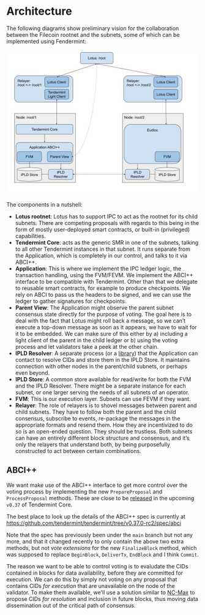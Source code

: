 # Architecture

The following diagrams show preliminary vision for the collaboration between the Filecoin rootnet and the subnets,
some of which can be implemented using Fendermint:

![Architecture](images/IPC%20with%20Tendermint%20Core.jpg)

The components in a nutshell:
* __Lotus rootnet__: Lotus has to support IPC to act as the rootnet for its child subnets. There are competing proposals with regards to this being in the form of mostly user-deployed smart contracts, or built-in (privileged) capabilities.
* __Tendermint Core__: acts as the generic SMR in one of the subnets, talking to all other Tendermint instances in that subnet. It runs separate from the Application, which is completely in our control, and talks to it via ABCI++.
* __Application__: This is where we implement the IPC ledger logic, the transaction handling, using the FVM/FEVM. We implement the ABCI++ interface to be compatible with Tendermint. Other than that we delegate to reusable smart contracts, for example to produce checkpoints. We rely on ABCI to pass us the headers to be signed, and we can use the ledger to gather signatures for checkpoints.
* __Parent View__: The Application might observe the parent subnet consensus state directly for the purpose of voting. The goal here is to deal with the fact that Lotus might roll back a message, so we can’t execute a top-down message as soon as it appears, we have to wait for it to be embedded. We can make sure of this either by a) including a light client of the parent in the child ledger or b) using the voting process and let validators take a peek at the other chain.
* __IPLD Resolver__: A separate process (or a [library](https://github.com/consensus-shipyard/ipc-agent/tree/main/ipld/resolver)) that the Application can contact to resolve CIDs and store them in the IPLD Store. It maintains connection with other nodes in the parent/child subnets, or perhaps even beyond.
* __IPLD Store__: A common store available for read/write for both the FVM and the IPLD Resolver. There might be a separate instance for each subnet, or one larger serving the needs of all subnets of an operator.
* __FVM__: This is our execution layer. Subnets can use FEVM if they want.
* __Relayer__: The role of relayers is to shovel messages between parent and child subnets. They have to follow both the parent and the child consensus, subscribe to events, re-package the messages in the appropriate formats and resend them. How they are incentivized to do so is an open-ended question. They should be trustless. Both subnets can have an entirely different block structure and consensus, and it’s only the relayers that understand both, by being purposefully constructed to act between certain combinations.

## ABCI++

We want make use of the ABCI++ interface to get more control over the voting process by implementing the new `PrepareProposal` and `ProcessProposal` methods. These are close to be [released](https://github.com/tendermint/tendermint/issues/9053) in the upcoming `v0.37` of Tendermint Core.

The best place to look up the details of the ABCI++ spec is currently at https://github.com/tendermint/tendermint/tree/v0.37.0-rc2/spec/abci

Note that the spec has previously been under the `main` branch but not any more, and that it changed recently to only contain the above two extra methods, but not _vote extensions_ for the new `FinalizeBlock` method, which was supposed to replace `BeginBlock`, `DeliverTx`, `EndBlock` and I think `Commit`.

The reason we want to be able to control voting is to evaludate the CIDs contained in blocks for data availability, before they are committed for execution. We can do this by simply not voting on any proposal that contains CIDs _for execution_ that are unavailable on the node of the validator. To make them available, we'll use a solution similar to [NC-Max](https://eprint.iacr.org/2020/1101) to propose CIDs _for resolution_ and inclusion in future blocks, thus moving data dissemination out of the critical path of consensus.
